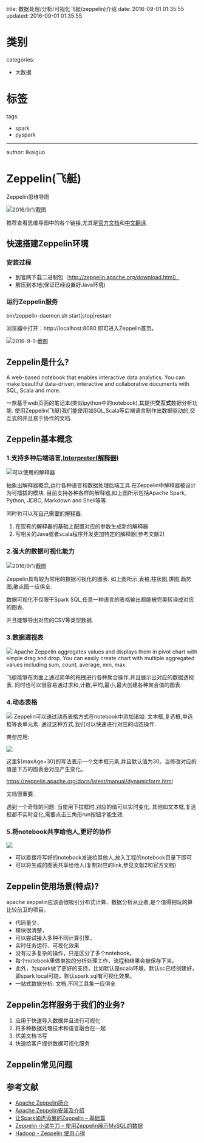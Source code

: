 title: 数据处理/分析/可视化飞艇(zeppelin)介绍
date: 2016-09-01 01:35:55
updated: 2016-09-01 01:35:55
# 类别
categories:
  - 大数据
# 标签
tags:
  - spark
  - pyspark
---
author: likaiguo

# Zeppelin(飞艇)

Zeppelin思维导图

![2016/9/1/截图](http://img.pinbot.me:8080/uploads/2016/9/1/blob_1472665482681.png "blob_1472665482681.png")

推荐查看思维导图中的各个链接,尤其是[官方文档](https://zeppelin.apache.org/docs/0.6.1/)和[中文翻译]().

## 快速搭建Zeppelin环境

### 安装过程
- 到官网下载二进制包（http://zeppelin.apache.org/download.html）
- 解压到本地(保证已经设置好Java环境)

### 运行Zeppelin服务

bin/zeppelin-daemon.sh start|stop|restart

浏览器中打开：http://localhost:8080 即可进入Zeppelin首页。

![2016-9-1-截图](http://img.pinbot.me:8080/uploads/2016/9/1/blob_1472668081493.png "blob_1472668081493.png")

## Zeppelin是什么?

A web-based notebook that enables interactive data analytics.
You can make beautiful data-driven, interactive and collaborative documents with SQL, Scala and more.

一款基于web页面的笔记本(类似ipython中的notebook),其提供**交互式**数据分析功能.
使用Zeppelin(飞艇)我们能使用如SQL,Scala等后端语言制作出数据驱动的,交互式的并且易于协作的文档.


## Zeppelin基本概念

### 1.支持多种后端语言,[Interpreter(解释器)](https://zeppelin.apache.org/docs/latest/manual/interpreters.html)

![可以使用的解释器](https://zeppelin.apache.org/assets/themes/zeppelin/img/available_interpreters.png)

抽象出解释器概念,运行各种语言和数据处理后端工具.在Zeppelin中解释器被设计为可插拔的模块.
目前支持各种各样的解释器,如上图所示包括Apache Spark, Python, JDBC, Markdown and Shell等等.

同时也可以[写自己需要的解释器](https://zeppelin.apache.org/docs/0.6.1/manual/interpreters.html).

1. 在现有的解释器的基础上配置对应的参数生成新的解释器
2. 写相关的Java或者scala程序开发更加特定的解释器[参考文献2]


### 2.强大的数据可视化能力

![2016/9/1/截图](http://img.pinbot.me:8080/uploads/2016/9/1/blob_1472669411484.png "blob_1472669411484.png")

Zeppelin具有较为常用的数据可视化的图表. 如上图所示,表格,柱状图,饼图,趋势图,散点图一应俱全.

数据可视化不仅限于Spark SQL,任意一种语言的表格输出都能被完美转译成对应的图表.

并且能够导出对应的CSV等类型数据.


### 3.数据透视表

![](https://zeppelin.apache.org/assets/themes/zeppelin/img/screenshots/pivot.png)
Apache Zeppelin aggregates values and displays them in pivot chart with simple drag and drop. You can easily create chart with multiple aggregated values including sum, count, average, min, max.

飞艇能够在页面上通过简单的拖拽进行各种聚合操作,并且展示出对应的数据透视表.
同时也可以很容易通过求和,计数,平均,最小,最大创建各种聚合值的图表.


### 4.动态表格

![](https://zeppelin.apache.org/assets/themes/zeppelin/img/screenshots/dynamicform.png)
Zeppelin可以通过动态表格方式在notebook中添加诸如: 文本框,复选框,单选框等表单元素.
通过这种方式,我们可以快速进行对应的动态操作.


典型应用:

![](http://img.blog.csdn.net/20150523163620563)

这里${maxAge=30}的写法表示一个文本框元素,并且默认值为30。当修改对应的值是下方的图表会对应产生变化。

https://zeppelin.apache.org/docs/latest/manual/dynamicform.html

文档很重要.

遇到一个奇怪的问题:
当使用下拉框时,对应的值可以实时变化. 其他如文本框,复选框都不实时变化,需要点击三角形run按钮才能生效.


### 5.将notebook共享给他人,更好的协作

![](https://zeppelin.apache.org/assets/themes/zeppelin/img/screenshots/publish.png)

- 可以直接将写好的notebook发送给其他人,放入工程的notebook目录下即可
- 可以将生成的图表共享给他人(复制对应的link,参见文献2和官方文档)



## Zeppelin使用场景(特点)?

apache zeppelin应该会很吸引分布式计算、数据分析从业者,是个值得把玩的算比较前卫的项目。

- 代码量少，
- 模块很清楚，
- 可以尝试接入多种不同计算引擎，
- 实时任务运行、可视化效果
- 没有过多复杂的操作，只是区分了多个notebook，
- 每个notebook里做单独的分析处理工作，流程和结果会被保存下来。
- 此外，为spark做了更好的支持，比如默认是scala环境，默认sc已经创建好，即spark local可跑，默认spark sql有可视化效果。
- 一站式数据分析: 文档,不同工具集一应俱全


## Zeppelin怎样服务于我们的业务?

1. 应用于快速导入数据并且进行可视化
2. 将多种数据处理技术和语言融合在一起
3. 优美文档书写
4. 快速给客户提供数据可视化服务


## Zeppelin常见问题


## 参考文献

- [Apache Zeppelin简介](http://blog.csdn.net/laozhaokun/article/details/44803061)
- [Apache Zeppelin安装及介绍](http://blog.csdn.net/pelick/article/details/45934993)
- [让Spark如虎添翼的Zeppelin – 基础篇](http://www.flyml.net/2016/08/19/reinforce-spark-with-zeppelin-basic/)
- [Zeppelin 小试牛刀 – 使用Zeppelin展示MySQL的数据](http://www.flyml.net/2016/08/22/zeppelin-demo-mysql-data/)
- [Hadoop - Zeppelin 使用心得](http://www.cnblogs.com/smartloli/p/5148941.html)


